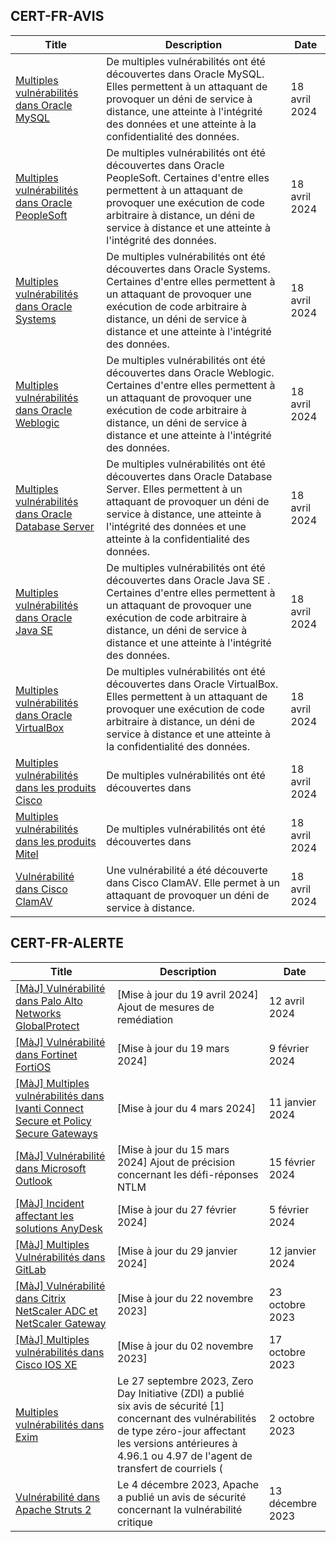 
## CERT-FR-AVIS
|Title|Description|Date|
|---|---|---|
| [Multiples vulnérabilités dans Oracle MySQL](https://www.cert.ssi.gouv.fr/avis/CERTFR-2024-AVI-0326/) | De multiples vulnérabilités ont été découvertes dans Oracle MySQL. Elles permettent à un attaquant de provoquer un déni de service à distance, une atteinte à l'intégrité des données et une atteinte à la confidentialité des données. | 18 avril 2024 |
| [Multiples vulnérabilités dans Oracle PeopleSoft](https://www.cert.ssi.gouv.fr/avis/CERTFR-2024-AVI-0325/) | De multiples vulnérabilités ont été découvertes dans Oracle PeopleSoft. Certaines d'entre elles permettent à un attaquant de provoquer une exécution de code arbitraire à distance, un déni de service à distance et une atteinte à l'intégrité des données. | 18 avril 2024 |
| [Multiples vulnérabilités dans Oracle Systems](https://www.cert.ssi.gouv.fr/avis/CERTFR-2024-AVI-0324/) | De multiples vulnérabilités ont été découvertes dans Oracle Systems. Certaines d'entre elles permettent à un attaquant de provoquer une exécution de code arbitraire à distance, un déni de service à distance et une atteinte à l'intégrité des données. | 18 avril 2024 |
| [Multiples vulnérabilités dans Oracle Weblogic](https://www.cert.ssi.gouv.fr/avis/CERTFR-2024-AVI-0323/) | De multiples vulnérabilités ont été découvertes dans Oracle Weblogic. Certaines d'entre elles permettent à un attaquant de provoquer une exécution de code arbitraire à distance, un déni de service à distance et une atteinte à l'intégrité des données. | 18 avril 2024 |
| [Multiples vulnérabilités dans Oracle Database Server](https://www.cert.ssi.gouv.fr/avis/CERTFR-2024-AVI-0322/) | De multiples vulnérabilités ont été découvertes dans Oracle Database Server. Elles permettent à un attaquant de provoquer un déni de service à distance, une atteinte à l'intégrité des données et une atteinte à la confidentialité des données. | 18 avril 2024 |
| [Multiples vulnérabilités dans Oracle Java SE](https://www.cert.ssi.gouv.fr/avis/CERTFR-2024-AVI-0321/) | De multiples vulnérabilités ont été découvertes dans Oracle Java SE . Certaines d'entre elles permettent à un attaquant de provoquer une exécution de code arbitraire à distance, un déni de service à distance et une atteinte à l'intégrité des données. | 18 avril 2024 |
| [Multiples vulnérabilités dans Oracle VirtualBox](https://www.cert.ssi.gouv.fr/avis/CERTFR-2024-AVI-0320/) | De multiples vulnérabilités ont été découvertes dans Oracle VirtualBox. Elles permettent à un attaquant de provoquer une exécution de code arbitraire à distance, un déni de service à distance et une atteinte à la confidentialité des données. | 18 avril 2024 |
| [Multiples vulnérabilités dans les produits Cisco](https://www.cert.ssi.gouv.fr/avis/CERTFR-2024-AVI-0319/) | De multiples vulnérabilités ont été découvertes dans  | 18 avril 2024 |
| [Multiples vulnérabilités dans les produits Mitel](https://www.cert.ssi.gouv.fr/avis/CERTFR-2024-AVI-0318/) | De multiples vulnérabilités ont été découvertes dans  | 18 avril 2024 |
| [Vulnérabilité dans Cisco ClamAV](https://www.cert.ssi.gouv.fr/avis/CERTFR-2024-AVI-0317/) | Une vulnérabilité a été découverte dans Cisco ClamAV. Elle permet à un attaquant de provoquer un déni de service à distance. | 18 avril 2024 |
## CERT-FR-ALERTE
|Title|Description|Date|
|---|---|---|
| [[MàJ] Vulnérabilité dans Palo Alto Networks GlobalProtect](https://www.cert.ssi.gouv.fr/alerte/CERTFR-2024-ALE-006/) | [Mise à jour du 19 avril 2024] Ajout de mesures de remédiation | 12 avril 2024 |
| [[MàJ] Vulnérabilité dans Fortinet FortiOS](https://www.cert.ssi.gouv.fr/alerte/CERTFR-2024-ALE-004/) | [Mise à jour du 19 mars 2024] | 9 février 2024 |
| [[MàJ] Multiples vulnérabilités dans Ivanti Connect Secure et Policy Secure Gateways](https://www.cert.ssi.gouv.fr/alerte/CERTFR-2024-ALE-001/) | [Mise à jour du 4 mars 2024] | 11 janvier 2024 |
| [[MàJ] Vulnérabilité dans Microsoft Outlook](https://www.cert.ssi.gouv.fr/alerte/CERTFR-2024-ALE-005/) | [Mise à jour du 15 mars 2024] Ajout de précision concernant les défi-réponses NTLM | 15 février 2024 |
| [[MàJ] Incident affectant les solutions AnyDesk](https://www.cert.ssi.gouv.fr/alerte/CERTFR-2024-ALE-003/) | [Mise à jour du 27 février 2024]  | 5 février 2024 |
| [[MàJ] Multiples Vulnérabilités dans GitLab](https://www.cert.ssi.gouv.fr/alerte/CERTFR-2024-ALE-002/) | [Mise à jour du 29 janvier 2024]  | 12 janvier 2024 |
| [[MàJ] Vulnérabilité dans Citrix NetScaler ADC et NetScaler Gateway](https://www.cert.ssi.gouv.fr/alerte/CERTFR-2023-ALE-012/) | [Mise à jour du 22 novembre 2023] | 23 octobre 2023 |
| [[MàJ] Multiples vulnérabilités dans Cisco IOS XE](https://www.cert.ssi.gouv.fr/alerte/CERTFR-2023-ALE-011/) | [Mise à jour du 02 novembre 2023] | 17 octobre 2023 |
| [Multiples vulnérabilités dans Exim](https://www.cert.ssi.gouv.fr/alerte/CERTFR-2023-ALE-010/) | Le 27 septembre 2023, Zero Day Initiative (ZDI) a publié six avis de sécurité [1] concernant des vulnérabilités de type zéro-jour affectant les versions antérieures à 4.96.1 ou 4.97 de l'agent de transfert de courriels ( | 2 octobre 2023 |
| [Vulnérabilité dans Apache Struts 2](https://www.cert.ssi.gouv.fr/alerte/CERTFR-2023-ALE-013/) | Le 4 décembre 2023, Apache a publié un avis de sécurité concernant la vulnérabilité critique  | 13 décembre 2023 |
